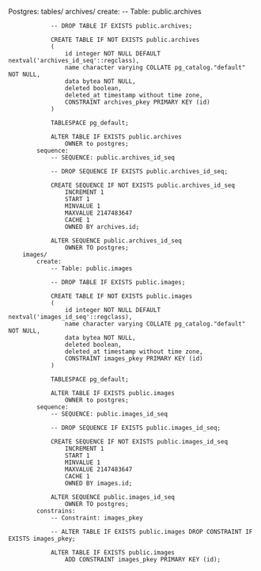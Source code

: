Postgres:
    tables/
        archives/
            create:
                -- Table: public.archives

                -- DROP TABLE IF EXISTS public.archives;

                CREATE TABLE IF NOT EXISTS public.archives
                (
                    id integer NOT NULL DEFAULT nextval('archives_id_seq'::regclass),
                    name character varying COLLATE pg_catalog."default" NOT NULL,
                    data bytea NOT NULL,
                    deleted boolean,
                    deleted_at timestamp without time zone,
                    CONSTRAINT archives_pkey PRIMARY KEY (id)
                )

                TABLESPACE pg_default;

                ALTER TABLE IF EXISTS public.archives
                    OWNER to postgres;
            sequence:
                -- SEQUENCE: public.archives_id_seq

                -- DROP SEQUENCE IF EXISTS public.archives_id_seq;

                CREATE SEQUENCE IF NOT EXISTS public.archives_id_seq
                    INCREMENT 1
                    START 1
                    MINVALUE 1
                    MAXVALUE 2147483647
                    CACHE 1
                    OWNED BY archives.id;

                ALTER SEQUENCE public.archives_id_seq
                    OWNER TO postgres;
        images/
            create:
                -- Table: public.images

                -- DROP TABLE IF EXISTS public.images;

                CREATE TABLE IF NOT EXISTS public.images
                (
                    id integer NOT NULL DEFAULT nextval('images_id_seq'::regclass),
                    name character varying COLLATE pg_catalog."default" NOT NULL,
                    data bytea NOT NULL,
                    deleted boolean,
                    deleted_at timestamp without time zone,
                    CONSTRAINT images_pkey PRIMARY KEY (id)
                )

                TABLESPACE pg_default;

                ALTER TABLE IF EXISTS public.images
                    OWNER to postgres;
            sequence:
                -- SEQUENCE: public.images_id_seq

                -- DROP SEQUENCE IF EXISTS public.images_id_seq;

                CREATE SEQUENCE IF NOT EXISTS public.images_id_seq
                    INCREMENT 1
                    START 1
                    MINVALUE 1
                    MAXVALUE 2147483647
                    CACHE 1
                    OWNED BY images.id;

                ALTER SEQUENCE public.images_id_seq
                    OWNER TO postgres;
            constrains:
                -- Constraint: images_pkey

                -- ALTER TABLE IF EXISTS public.images DROP CONSTRAINT IF EXISTS images_pkey;

                ALTER TABLE IF EXISTS public.images
                    ADD CONSTRAINT images_pkey PRIMARY KEY (id);